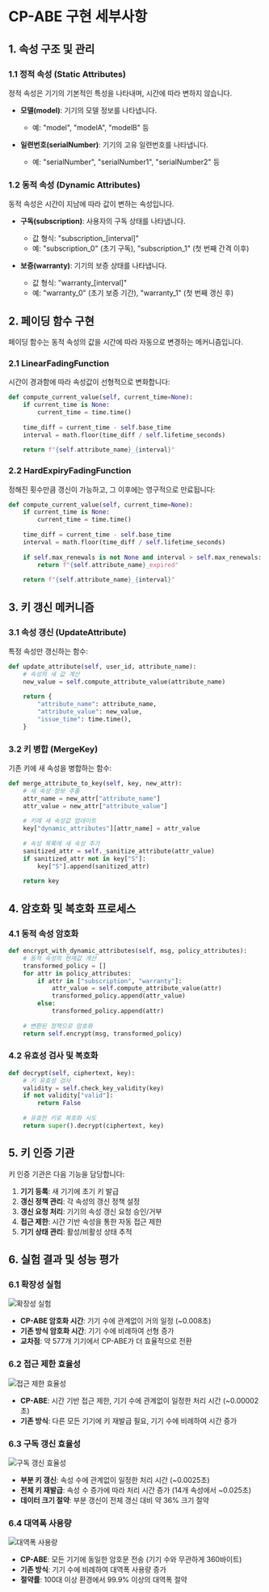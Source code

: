 # CP-ABE 구현 세부사항

## 1. 속성 구조 및 관리

### 1.1 정적 속성 (Static Attributes)

정적 속성은 기기의 기본적인 특성을 나타내며, 시간에 따라 변하지 않습니다.

- **모델(model)**: 기기의 모델 정보를 나타냅니다.
  - 예: "model", "modelA", "modelB" 등
  
- **일련번호(serialNumber)**: 기기의 고유 일련번호를 나타냅니다.
  - 예: "serialNumber", "serialNumber1", "serialNumber2" 등

### 1.2 동적 속성 (Dynamic Attributes)

동적 속성은 시간이 지남에 따라 값이 변하는 속성입니다.

- **구독(subscription)**: 사용자의 구독 상태를 나타냅니다.
  - 값 형식: "subscription_[interval]"
  - 예: "subscription_0" (초기 구독), "subscription_1" (첫 번째 간격 이후)

- **보증(warranty)**: 기기의 보증 상태를 나타냅니다.
  - 값 형식: "warranty_[interval]"
  - 예: "warranty_0" (초기 보증 기간), "warranty_1" (첫 번째 갱신 후)

## 2. 페이딩 함수 구현

페이딩 함수는 동적 속성의 값을 시간에 따라 자동으로 변경하는 메커니즘입니다.

### 2.1 LinearFadingFunction

시간이 경과함에 따라 속성값이 선형적으로 변화합니다:

```python
def compute_current_value(self, current_time=None):
    if current_time is None:
        current_time = time.time()
        
    time_diff = current_time - self.base_time
    interval = math.floor(time_diff / self.lifetime_seconds)
    
    return f"{self.attribute_name}_{interval}"
```

### 2.2 HardExpiryFadingFunction

정해진 횟수만큼 갱신이 가능하고, 그 이후에는 영구적으로 만료됩니다:

```python
def compute_current_value(self, current_time=None):
    if current_time is None:
        current_time = time.time()
        
    time_diff = current_time - self.base_time
    interval = math.floor(time_diff / self.lifetime_seconds)
    
    if self.max_renewals is not None and interval > self.max_renewals:
        return f"{self.attribute_name}_expired"
        
    return f"{self.attribute_name}_{interval}"
```

## 3. 키 갱신 메커니즘

### 3.1 속성 갱신 (UpdateAttribute)

특정 속성만 갱신하는 함수:

```python
def update_attribute(self, user_id, attribute_name):
    # 속성의 새 값 계산
    new_value = self.compute_attribute_value(attribute_name)
    
    return {
        "attribute_name": attribute_name,
        "attribute_value": new_value,
        "issue_time": time.time(),
    }
```

### 3.2 키 병합 (MergeKey)

기존 키에 새 속성을 병합하는 함수:

```python
def merge_attribute_to_key(self, key, new_attr):
    # 새 속성 정보 추출
    attr_name = new_attr["attribute_name"]
    attr_value = new_attr["attribute_value"]
    
    # 키에 새 속성값 업데이트
    key["dynamic_attributes"][attr_name] = attr_value
    
    # 속성 목록에 새 속성 추가
    sanitized_attr = self._sanitize_attribute(attr_value)
    if sanitized_attr not in key["S"]:
        key["S"].append(sanitized_attr)
        
    return key
```

## 4. 암호화 및 복호화 프로세스

### 4.1 동적 속성 암호화

```python
def encrypt_with_dynamic_attributes(self, msg, policy_attributes):
    # 동적 속성의 현재값 계산
    transformed_policy = []
    for attr in policy_attributes:
        if attr in ["subscription", "warranty"]:
            attr_value = self.compute_attribute_value(attr)
            transformed_policy.append(attr_value)
        else:
            transformed_policy.append(attr)
            
    # 변환된 정책으로 암호화
    return self.encrypt(msg, transformed_policy)
```

### 4.2 유효성 검사 및 복호화

```python
def decrypt(self, ciphertext, key):
    # 키 유효성 검사
    validity = self.check_key_validity(key)
    if not validity["valid"]:
        return False
        
    # 유효한 키로 복호화 시도
    return super().decrypt(ciphertext, key)
```

## 5. 키 인증 기관

키 인증 기관은 다음 기능을 담당합니다:

1. **기기 등록**: 새 기기에 초기 키 발급
2. **갱신 정책 관리**: 각 속성의 갱신 정책 설정 
3. **갱신 요청 처리**: 기기의 속성 갱신 요청 승인/거부
4. **접근 제한**: 시간 기반 속성을 통한 자동 접근 제한
5. **기기 상태 관리**: 활성/비활성 상태 추적

## 6. 실험 결과 및 성능 평가

### 6.1 확장성 실험

![확장성 실험](../experiment_results/scaling_comparison.png)

* **CP-ABE 암호화 시간**: 기기 수에 관계없이 거의 일정 (~0.008초)
* **기존 방식 암호화 시간**: 기기 수에 비례하여 선형 증가
* **교차점**: 약 577개 기기에서 CP-ABE가 더 효율적으로 전환

### 6.2 접근 제한 효율성

![접근 제한 효율성](../experiment_results/access_limitation_comparison.png)

* **CP-ABE**: 시간 기반 접근 제한, 기기 수에 관계없이 일정한 처리 시간 (~0.00002초)
* **기존 방식**: 다른 모든 기기에 키 재발급 필요, 기기 수에 비례하여 시간 증가

### 6.3 구독 갱신 효율성

![구독 갱신 효율성](../experiment_results/renewal_comparison.png)

* **부분 키 갱신**: 속성 수에 관계없이 일정한 처리 시간 (~0.0025초)
* **전체 키 재발급**: 속성 수 증가에 따라 처리 시간 증가 (14개 속성에서 ~0.025초)
* **데이터 크기 절약**: 부분 갱신이 전체 갱신 대비 약 36% 크기 절약

### 6.4 대역폭 사용량

![대역폭 사용량](../experiment_results/bandwidth_comparison.png)

* **CP-ABE**: 모든 기기에 동일한 암호문 전송 (기기 수와 무관하게 360바이트)
* **기존 방식**: 기기 수에 비례하여 대역폭 사용량 증가
* **절약률**: 100대 이상 환경에서 99.9% 이상의 대역폭 절약
